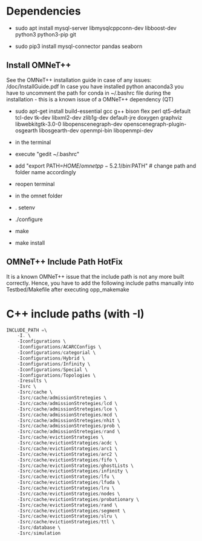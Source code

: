 


# Dependencies
* sudo apt install mysql-server libmysqlcppconn-dev libboost-dev python3 python3-pip git

* sudo pip3 install mysql-connector pandas seaborn

## Install OMNeT++

See the OMNeT++ installation guide in case of any issues: /doc/InstallGuide.pdf
In case you have installed python anaconda3 you have to uncomment the path for conda in ~/.bashrc file during the installation - this is a known issue of a OMNeT++ dependency (QT)

* sudo apt-get install build-essential gcc g++ bison flex perl qt5-default tcl-dev tk-dev libxml2-dev zlib1g-dev default-jre doxygen graphviz libwebkitgtk-3.0-0 libopenscenegraph-dev openscenegraph-plugin-osgearth libosgearth-dev openmpi-bin libopenmpi-dev

* in the terminal
 * execute "gedit ~/.bashrc"
  * add "export PATH=$HOME/omnetpp-5.2.1/bin:$PATH" # change path and folder name accordingly
 * reopen terminal

* in the omnet folder
 * . setenv	
 *  ./configure
 * make 
 * make install 


## OMNeT++ Include Path HotFix
It is a known OMNeT++ issue that the include path is not any more built correctly.
Hence, you have to add the following include paths manually into Testbed/Makefile after executing opp_makemake


 # C++ include paths (with -I)
```c
INCLUDE_PATH =\
	-I. \
    -Iconfigurations \
    -Iconfigurations/ACARCConfigs \
    -Iconfigurations/categorial \
    -Iconfigurations/Hybrid \
    -Iconfigurations/Infinity \
    -Iconfigurations/Special \
    -Iconfigurations/Topologies \
    -Iresults \
    -Isrc \
    -Isrc/cache \
    -Isrc/cache/admissionStretegies \
    -Isrc/cache/admissionStretegies/lcd \
    -Isrc/cache/admissionStretegies/lce \
    -Isrc/cache/admissionStretegies/mcd \
    -Isrc/cache/admissionStretegies/nhit \
    -Isrc/cache/admissionStretegies/prob \
    -Isrc/cache/admissionStretegies/rand \
    -Isrc/cache/evictionStrategies \
    -Isrc/cache/evictionStrategies/acdc \
    -Isrc/cache/evictionStrategies/arc1 \
    -Isrc/cache/evictionStrategies/arc2 \
    -Isrc/cache/evictionStrategies/fifo \
    -Isrc/cache/evictionStrategies/ghostLists \
    -Isrc/cache/evictionStrategies/infinity \
    -Isrc/cache/evictionStrategies/lfu \
    -Isrc/cache/evictionStrategies/lfuda \
    -Isrc/cache/evictionStrategies/lru \
    -Isrc/cache/evictionStrategies/nodes \
    -Isrc/cache/evictionStrategies/probationary \
    -Isrc/cache/evictionStrategies/rand \
    -Isrc/cache/evictionStrategies/segment \
    -Isrc/cache/evictionStrategies/slru \
    -Isrc/cache/evictionStrategies/ttl \
    -Isrc/database \
    -Isrc/simulation
```
